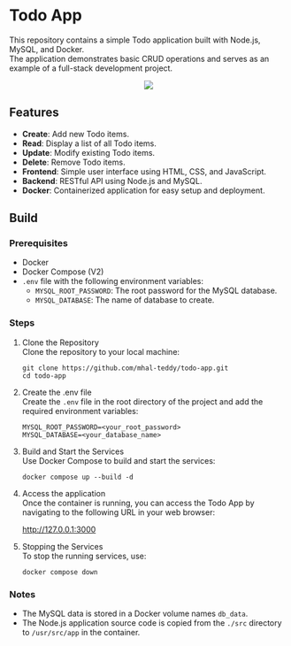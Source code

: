 # Todo App
This repository contains a simple Todo application built with Node.js, MySQL, and Docker.   
The application demonstrates basic CRUD operations and serves as an example of a full-stack development project.

<p align="center">
  <img src="https://github.com/mhal-teddy/todo-app/tree/main/images/todolist.png">
</p>


## Features

- **Create**: Add new Todo items.
- **Read**: Display a list of all Todo items.
- **Update**: Modify existing Todo items.
- **Delete**: Remove Todo items.
- **Frontend**: Simple user interface using HTML, CSS, and JavaScript.
- **Backend**: RESTful API using Node.js and MySQL.
- **Docker**: Containerized application for easy setup and deployment.

## Build
### Prerequisites
- Docker
- Docker Compose (V2)
- `.env` file with the following environment variables:
  - `MYSQL_ROOT_PASSWORD`: The root password for the MySQL database.
  - `MYSQL_DATABASE`: The name of database to create.

### Steps
1. Clone the Repository  
Clone the repository to your local machine:
    ```git
    git clone https://github.com/mhal-teddy/todo-app.git
    cd todo-app
    ```
2. Create the .env file  
    Create the `.env` file in the root directory of the project and add the required environment variables:
    ```
    MYSQL_ROOT_PASSWORD=<your_root_password>
    MYSQL_DATABASE=<your_database_name>
    ```
3. Build and Start the Services  
    Use Docker Compose to build and start the services:
    ```docker
    docker compose up --build -d
    ```
4. Access the application  
    Once the container is running, you can access the Todo App by navigating to the following URL in your web browser:

    http://127.0.0.1:3000

5. Stopping the Services  
    To stop the running services, use:
    ```docker
    docker compose down
    ```

### Notes
- The MySQL data is stored in a Docker volume names `db_data`.
- The Node.js application source code is copied from the `./src` directory to `/usr/src/app` in the container.